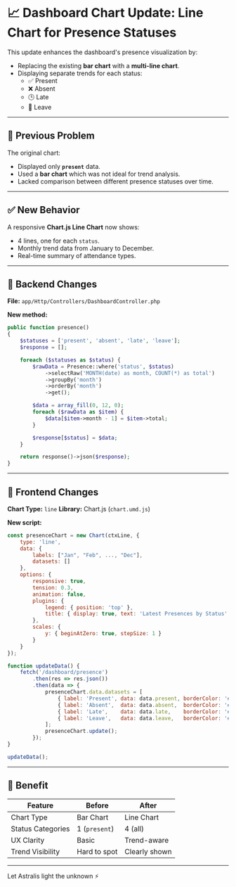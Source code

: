 # 📈 Dashboard Chart Update: Line Chart for Presence Statuses

This update enhances the dashboard's presence visualization by:

- Replacing the existing **bar chart** with a **multi-line chart**.
- Displaying separate trends for each status:
  - ✅ Present
  - ❌ Absent
  - 🕒 Late
  - 📝 Leave

---

## 🐞 Previous Problem

The original chart:

- Displayed only **`present`** data.
- Used a **bar chart** which was not ideal for trend analysis.
- Lacked comparison between different presence statuses over time.

---

## ✅ New Behavior

A responsive **Chart.js Line Chart** now shows:

- 4 lines, one for each `status`.
- Monthly trend data from January to December.
- Real-time summary of attendance types.

---

## 🔧 Backend Changes

**File:** `app/Http/Controllers/DashboardController.php`

**New method:**
```php
public function presence()
{
    $statuses = ['present', 'absent', 'late', 'leave'];
    $response = [];

    foreach ($statuses as $status) {
        $rawData = Presence::where('status', $status)
            ->selectRaw('MONTH(date) as month, COUNT(*) as total')
            ->groupBy('month')
            ->orderBy('month')
            ->get();

        $data = array_fill(0, 12, 0);
        foreach ($rawData as $item) {
            $data[$item->month - 1] = $item->total;
        }

        $response[$status] = $data;
    }

    return response()->json($response);
}
````

---

## 🎨 Frontend Changes

**Chart Type:** `line`
**Library:** Chart.js (`chart.umd.js`)

**New script:**

```javascript
const presenceChart = new Chart(ctxLine, {
    type: 'line',
    data: {
        labels: ["Jan", "Feb", ..., "Dec"],
        datasets: []
    },
    options: {
        responsive: true,
        tension: 0.3,
        animation: false,
        plugins: {
            legend: { position: 'top' },
            title: { display: true, text: 'Latest Presences by Status' }
        },
        scales: {
            y: { beginAtZero: true, stepSize: 1 }
        }
    }
});

function updateData() {
    fetch('/dashboard/presence')
        .then(res => res.json())
        .then(data => {
            presenceChart.data.datasets = [
                { label: 'Present', data: data.present, borderColor: '#4caf50' },
                { label: 'Absent',  data: data.absent,  borderColor: '#f44336' },
                { label: 'Late',    data: data.late,    borderColor: '#ff9800' },
                { label: 'Leave',   data: data.leave,   borderColor: '#2196f3' }
            ];
            presenceChart.update();
        });
}

updateData();
```

---

## 🧠 Benefit

| Feature           | Before        | After         |
| ----------------- | ------------- | ------------- |
| Chart Type        | Bar Chart     | Line Chart    |
| Status Categories | 1 (`present`) | 4 (all)       |
| UX Clarity        | Basic         | Trend-aware   |
| Trend Visibility  | Hard to spot  | Clearly shown |

---

Let Astralis light the unknown ⚡

